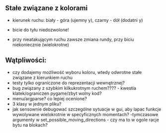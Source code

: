 ## Stałe związane z kolorami
- kierunek ruchu: biały - góra (ujemny y), czarny - dół (dodatni y)
- bicie do tyłu niedozwolone!

- przy nieatakującym ruchu zawsze zmiana rundy, przy biciu niekoniecznie (wielokrotne)
## Wątpliwości:
- czy dodajemy możliwość wyboru koloru, wtedy odwrotne stałe związane z kierunkiem ruchu
- testy tylko ograniczone do reprezentacji wewnętrznej?
- bug związany z szybkim kilkukrotnym ruchem???? - kwestia klatek/ograniczen pygame/zbyt wolny kod?
- menu/argparse? co lepiej ocenione?
- 3 klasy w jednym pliku?
- jak sensownie debugować szczególne sytuacje w gui, aby lapac funkcje wywolywane wielokrotnie w specyficznych momentach?
-tymczasowe argumenty w set_possible_moving_directions - czy ma to w ogole racje bytu na blokach?